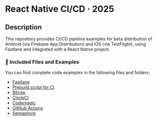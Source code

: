 # React Native CI/CD · 2025

## Description

This repository provides CI/CD pipeline examples for beta distribution of Android (via Firebase App Distribution) and iOS (via TestFlight), using Fastlane and integrated with a React Native project.

### 📁 Included Files and Examples

You can find complete code examples in the following files and folders:

- [Fastlane](examples/fastlane)
- [Prebuild script for CI](examples/pre-build)
- [Bitrise](examples/bitrise)
- [CircleCI](examples/circleci)
- [Codemagic](examples/codemagic)
- [GitHub Actions](examples/github)
- [Semaphore](examples/semaphore)
